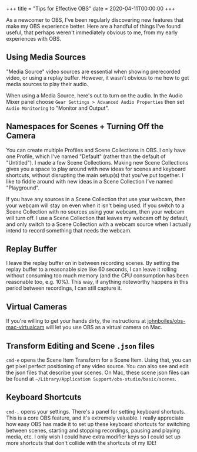 +++
title = "Tips for Effective OBS"
date = 2020-04-11T00:00:00
+++

As a newcomer to OBS, I've been regularly discovering new features that make my OBS experience better. Here are a handful of things I've found useful, that perhaps weren't immediately obvious to me, from my early experiences with OBS.

## Using Media Sources

"Media Source" video sources are essential when showing prerecorded video, or using a replay buffer. However, it wasn't obvious to me how to get media sources to play their audio.

When using a Media Source, here's out to turn on the audio. In the Audio Mixer panel choose `Gear Settings > Advanced Audio Properties` then set `Audio Monitoring` to "Monitor and Output".

## Namespaces for Scenes + Turning Off the Camera

You can create multiple Profiles and Scene Collections in OBS. I only have one Profile, which I've named "Default" (rather than the default of "Untitled"). I made a few Scene Collections. Making new Scene Collections gives you a space to play around with new ideas for scenes and keyboard shortcuts, without disrupting the main setup(s) that you've put together. I like to fiddle around with new ideas in a Scene Collection I've named "Playground".

If you have any sources in a Scene Collection that use your webcam, then your webcam will stay on even when it isn't being used. If you switch to a Scene Collection with no sources using your webcam, then your webcam will turn off. I use a Scene Collection that leaves my webcam off by default, and only switch to a Scene Collection with a webcam source when I actually intend to record something that needs the webcam.

## Replay Buffer

I leave the replay buffer on in between recording scenes. By setting the replay buffer to a reasonable size like 60 seconds, I can leave it rolling without consuming too much memory (and the CPU consumption has been reasonable too, e.g. 10%). This way, if anything noteworthy happens in this period between recordings, I can still capture it.

## Virtual Cameras

If you're willing to get your hands dirty, the instructions at [johnboiles/obs-mac-virtualcam](https://github.com/johnboiles/obs-mac-virtualcam) will let you use OBS as a virtual camera on Mac.

## Transform Editing and Scene `.json` files

`cmd-e` opens the Scene Item Transform for a Scene Item. Using that, you can get pixel perfect positioning of any video source. You can also see and edit the json files that describe your scenes. On Mac, these scene json files can be found at `~/Library/Application Support/obs-studio/basic/scenes`.

## Keyboard Shortcuts

`cmd-,` opens your settings. There's a panel for setting keyboard shortcuts. This is a core OBS feature, and it's extremely valuable. I really appreciate how easy OBS has made it to set up these keyboard shortcuts for switching between scenes, starting and stopping recordings, pausing and playing media, etc. I only wish I could have extra modifier keys so I could set up more shortcuts that don't collide with the shortcuts of my IDE!
